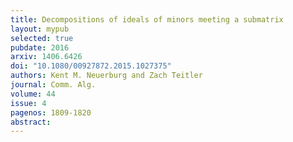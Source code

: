 ```yaml
---
title: Decompositions of ideals of minors meeting a submatrix
layout: mypub
selected: true
pubdate: 2016
arxiv: 1406.6426
doi: "10.1080/00927872.2015.1027375"
authors: Kent M. Neuerburg and Zach Teitler
journal: Comm. Alg.
volume: 44
issue: 4
pagenos: 1809-1820
abstract:
---
```

